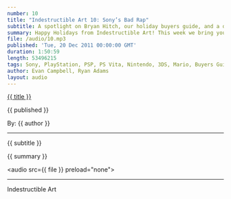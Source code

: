 ```yaml
---
number: 10
title: "Indestructible Art 10: Sony’s Bad Rap"
subtitle: A spotlight on Bryan Hitch, our holiday buyers guide, and a discussion about Sony’s bad reputation with handhelds
summary: Happy Holidays from Indestructible Art! This week we bring you our Holiday Buyers guide, a spotlight on comic book artist Bryan Hitch, and we tackle a slue of video game related community questions with an emphasis on one about Sony’s bad reputation in the handheld sector
file: /audio/10.mp3
published: 'Tue, 20 Dec 2011 00:00:00 GMT'
duration: 1:50:59
length: 53496215
tags: Sony, PlayStation, PSP, PS Vita, Nintendo, 3DS, Mario, Buyers Guide, Hitch, Xbox, 360, Portal 2, DC, New 52, Video Games, Comics
author: Evan Campbell, Ryan Adams
layout: audio
---
```


<a href="../episodes/{{ number }}.html" class='postTitleLink'><p class='postTitle'>{{ title }}</p></a>
<p class='postPublished'>{{ published }}</p>
<p class='postAuthor'>By: {{ author }}</p>
<hr>
{{ subtitle }}  
  
{{ summary }}  

<audio src={{ file }} preload="none"></audio>

- - -
Indestructible Art
